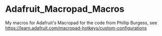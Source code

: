 # Adafruit_Macropad_Macros
My macros for Adafruit's Macropad for the code from Phillip Burgess, see https://learn.adafruit.com/macropad-hotkeys/custom-configurations
